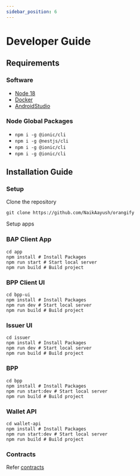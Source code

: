```yaml
---
sidebar_position: 6
---
```


# Developer Guide

## Requirements

### Software

- [Node 18](https://nodejs.org/en/download/)
- [Docker](https://www.docker.com/products/docker-desktop/)
- [AndroidStudio](https://developer.android.com/studio)

### Node Global Packages

- `npm i -g @ionic/cli`
- `npm i -g @nestjs/cli`
- `npm i -g @ionic/cli`
- `npm i -g @ionic/cli`

## Installation Guide

### Setup

Clone the repository

```shell
git clone https://github.com/NaikAayush/orangify
```

Setup apps

### BAP Client App

```shell
cd app
npm install # Install Packages
npm run start # Start local server
npm run build # Build project
```

### BPP Client UI

```shell
cd bpp-ui
npm install # Install Packages
npm run dev # Start local server
npm run build # Build project
```

### Issuer UI

```shell
cd issuer
npm install # Install Packages
npm run dev # Start local server
npm run build # Build project
```

### BPP

```shell
cd bpp
npm install # Install Packages
npm run start:dev # Start local server
npm run build # Build project
```

### Wallet API

```shell
cd wallet-api
npm install # Install Packages
npm run start:dev # Start local server
npm run build # Build project
```

### Contracts

Refer [contracts](https://github.com/NaikAayush/orangify/tree/main/contracts)
